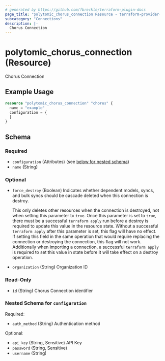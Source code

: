 ```yaml
---
# generated by https://github.com/fbreckle/terraform-plugin-docs
page_title: "polytomic_chorus_connection Resource - terraform-provider-polytomic"
subcategory: "Connections"
description: |-
  Chorus Connection
---
```


# polytomic_chorus_connection (Resource)

Chorus Connection

## Example Usage

```terraform
resource "polytomic_chorus_connection" "chorus" {
  name = "example"
  configuration = {
  }
}
```

<!-- schema generated by tfplugindocs -->
## Schema

### Required

- `configuration` (Attributes) (see [below for nested schema](#nestedatt--configuration))
- `name` (String)

### Optional

- `force_destroy` (Boolean) Indicates whether dependent models, syncs, and bulk syncs should be cascade
deleted when this connection is destroy.

  This only deletes other resources when the connection is destroyed, not when
setting this parameter to `true`. Once this parameter is set to `true`, there
must be a successful `terraform apply` run before a destroy is required to
update this value in the resource state. Without a successful `terraform apply`
after this parameter is set, this flag will have no effect. If setting this
field in the same operation that would require replacing the connection or
destroying the connection, this flag will not work. Additionally when importing
a connection, a successful `terraform apply` is required to set this value in
state before it will take effect on a destroy operation.
- `organization` (String) Organization ID

### Read-Only

- `id` (String) Chorus Connection identifier

<a id="nestedatt--configuration"></a>
### Nested Schema for `configuration`

Required:

- `auth_method` (String) Authentication method

Optional:

- `api_key` (String, Sensitive) API Key
- `password` (String, Sensitive)
- `username` (String)


